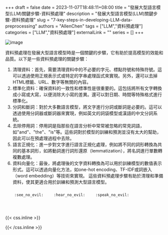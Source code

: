 +++ 
draft = false
date = 2023-11-07T18:48:11+08:00
title = "發展大型語言模型(LLM)關鍵步驟-資料預處理"
description = "發展大型語言模型(LLM)關鍵步驟-資料預處理"
slug = "7-key-steps-in-developing-LLM-data-preprocessing"
authors = "AllenChen"
tags = ["LLM","資料預處理"]
categories = ["LLM","資料預處理"]
externalLink = ""
series = []
+++

![image](/images/post/A-rabbit-with-big-blue-eyes-talking-another-rabbit-and-use-a-chatbot-and-excute-data-preprocessing-with-Van-Gogh-style.jpeg)

資料預處理在發展大型語言模型時是一個關鍵的步驟，它有助於提高模型的效能和品質。以下是一些資料預處理的關鍵步驟：

1. 清理資料：首先，需要清理資料中的不必要的字元、標點符號和特殊符號。這可以透過使用正規表示式或特定的字串處理函式來實現。另外，還可以去掉HTML標籤、URL、數字等無關的內容。
2. 標準化資料：確保資料的一致性和標準性是很重要的。這包括將所有文字轉換成小寫或大寫，以便消除大小寫的差異。還可以對日期、時間等特殊格式進行標準化。
3. 分詞和斷詞：對於大多數語言模型，將文字進行分詞或斷詞是必要的。這可以透過使用分詞器或斷詞器來實現，例如英文的詞袋模型或漢語的中文分詞系統。
4. 去除停用詞：停用詞是指那些在語言分析中常常被忽略的常見詞語，如"and"、"the"、"is"等。這些詞對於模型的訓練和預測並沒有太大的幫助，因此可以在預處理過程中去除。
5. 語言正規化：進一步對文字進行語言正規化處理，例如將不同的詞形轉換為共同的基本詞形，如將動詞進行詞形還原（lemmatization），將名詞進行單數轉複數處理。
6. 資料向量化：最後，將處理後的文字資料轉換為可以用於訓練模型的數值表示形式。這可以透過向量化方法，如one-hot encoding、TF-IDF或詞嵌入（word embedding）等技術來實現。
這些資料預處理步驟有助於清理和準備資料，使其更適合用於訓練和預測大型語言模型。


<p><span class="nowrap"><span class="emojify">🙈</span> <code>:see_no_evil:</code></span>  <span class="nowrap"><span class="emojify">🙉</span> <code>:hear_no_evil:</code></span>  <span class="nowrap"><span class="emojify">🙊</span> <code>:speak_no_evil:</code></span></p>
<br>
    

{{< css.inline >}}
<style>
.emojify {
	font-family: Apple Color Emoji, Segoe UI Emoji, NotoColorEmoji, Segoe UI Symbol, Android Emoji, EmojiSymbols;
	font-size: 2rem;
	vertical-align: middle;
}
@media screen and (max-width:650px) {
  .nowrap {
    display: block;
    margin: 25px 0;
  }
}
</style>
{{< /css.inline >}}
